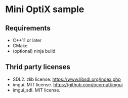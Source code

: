 # Mini OptiX sample

## Requirements

* C++11 or later
* CMake
* (optional) ninja build

## Thrid party licenses

* SDL2. zlib license: https://www.libsdl.org/index.php
* imgui. MIT license. https://github.com/ocornut/imgui
* imgui_sdl. MIT license.

